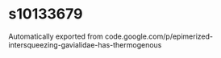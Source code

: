 # s10133679
Automatically exported from code.google.com/p/epimerized-intersqueezing-gavialidae-has-thermogenous
